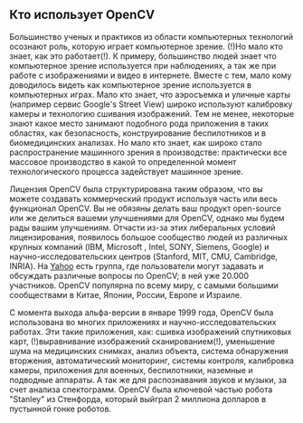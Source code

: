 ## Кто использует OpenCV

Большинство ученых и практиков из области компьютерных технологий осознают роль, которую играет компьютерное зрение. (!)Но мало кто знает, как это работает(!). К примеру, большинство людей знает что компьютерное зрение используется при наблюдениях, а так же при работе с изображениями и видео в интернете. Вместе с тем, мало кому доводилось видеть как компьютерное зрение используется в компьютерных играх. Мало кто знает, что аэросъемка и уличные карты (например сервис Google's Street View) широко используют калибровку камеры и технологию сшивания изображений. Тем не менее, некоторые знают какое место занимают подобного рода приложения в таких областях, как безопасность, конструирование беспилотников и в биомедицинских анализах. Но мало кто знает, как широко стало распространение машинного зрения в производстве: практически все массовое производство в какой то определенной момент технологического процесса задействует машинное зрение.

Лицензия OpenCV была структурирована таким образом, что вы можете создавать коммерческий продукт используя часть или весь функционал OpenCV. Вы не обязяны делать ваш продукт open-source или же делиться вашеми улучшениями для OpenCV, однако мы будем рады вашим улучшениям. Отчасти из-за этих либеральных условий лицензирования, появилось большое сообщество людей из различных крупных компаний (IBM, Microsoft , Intel, SONY, Siemens, Google) и научно-исследовательских центров (Stanford, MIT, CMU, Cambridge, INRIA). На [Yahoo](http://groups.yahoo.com/group/OpenCV) есть группа, где пользователи могут задавать и обсуждать различные вопросы по OpenCV; в ней уже 20.000 участников. OpenCV популярна по всему миру, с самыми большими сообществами в Китае, Японии, России, Европе и Израиле.

С момента выхода альфа-версии в январе 1999 года, OpenCV была использована во многих приложениях и научно-исследовательских работах. Эти такие приложения, как: сшивка изображений спутниковых карт, (!)выравнивание изображений сканированием(!), уменьшение шума на медицинских снимках, анализ объекта, система обнаружения вторжения, автоматический мониторинг, системы контроля, калибровка камеры, приложения для военных, беспилотники, наземные и подводные аппараты. А так же для распознавания звуков и музыки, за счет анализа спектограмм. OpenCV была ключевой частью робота "Stanley" из Стенфорда, который выйграл 2 миллиона долларов в пустынной гонке роботов.
